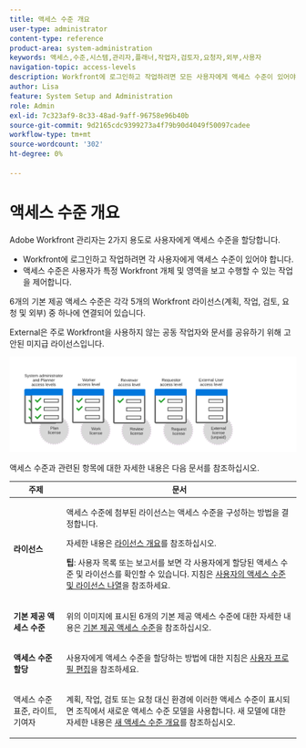 ```yaml
---
title: 액세스 수준 개요
user-type: administrator
content-type: reference
product-area: system-administration
keywords: 액세스,수준,시스템,관리자,플래너,작업자,검토자,요청자,외부,사용자
navigation-topic: access-levels
description: Workfront에 로그인하고 작업하려면 모든 사용자에게 액세스 수준이 있어야 합니다. 액세스 수준을 사용하여 사용자가 특정 Workfront 개체 및 영역을 보고 수행할 수 있는 작업을 제어합니다. 내장된 6개의 액세스 수준은 각각 계획, 작업, 검토, 요청 및 외부라는 5개의 Workfront 라이선스 중 하나에 연결되어 있습니다.
author: Lisa
feature: System Setup and Administration
role: Admin
exl-id: 7c323af9-8c33-48ad-9aff-96758e96b40b
source-git-commit: 9d2165cdc9399273a4f79b90d4049f50097cadee
workflow-type: tm+mt
source-wordcount: '302'
ht-degree: 0%

---
```


# 액세스 수준 개요

<!-- Audited: 12/2023 -->

Adobe Workfront 관리자는 2가지 용도로 사용자에게 액세스 수준을 할당합니다.

* Workfront에 로그인하고 작업하려면 각 사용자에게 액세스 수준이 있어야 합니다.
* 액세스 수준은 사용자가 특정 Workfront 개체 및 영역을 보고 수행할 수 있는 작업을 제어합니다.

6개의 기본 제공 액세스 수준은 각각 5개의 Workfront 라이선스(계획, 작업, 검토, 요청 및 외부) 중 하나에 연결되어 있습니다.

External은 주로 Workfront을 사용하지 않는 공동 작업자와 문서를 공유하기 위해 고안된 미지급 라이선스입니다.

![](assets/access-levels-and-licenses-old.png)

액세스 수준과 관련된 항목에 대한 자세한 내용은 다음 문서를 참조하십시오.

<table style="table-layout:auto"> 
 <col> 
 <col> 
 <thead> 
  <tr> 
   <th>주제</th> 
   <th>문서</th> 
  </tr> 
 </thead> 
 <tbody> 
  <tr> 
   <td><p><strong>라이선스</strong></p></td> 
   <td> <p>액세스 수준에 첨부된 라이선스는 액세스 수준을 구성하는 방법을 결정합니다.</p> <p>자세한 내용은 <a href="../../../administration-and-setup/add-users/access-levels-and-object-permissions/wf-licenses.md" class="MCXref xref">라이선스 개요</a>를 참조하십시오.</p> <p><strong>팁</strong>: 사용자 목록 또는 보고서를 보면 각 사용자에게 할당된 액세스 수준 및 라이선스를 확인할 수 있습니다. 지침은 <a href="../../../administration-and-setup/add-users/access-levels-and-object-permissions/list-access-levels-and-licenses-for-your-users.md" class="MCXref xref">사용자의 액세스 수준 및 라이선스 나열</a>을 참조하세요.</p> </td> 
  </tr> 
  <tr> 
   <td><strong>기본 제공 액세스 수준</strong></td> 
   <td> <p>위의 이미지에 표시된 6개의 기본 제공 액세스 수준에 대한 자세한 내용은 <a href="../../../administration-and-setup/add-users/access-levels-and-object-permissions/default-access-levels-in-workfront.md" class="MCXref xref">기본 제공 액세스 수준</a>을 참조하십시오.</p> </td> 
  </tr> 
  <tr> 
   <td><strong>액세스 수준 할당</strong></td> 
   <td> <p>사용자에게 액세스 수준을 할당하는 방법에 대한 지침은 <a href="../../../administration-and-setup/add-users/create-and-manage-users/edit-a-users-profile.md" class="MCXref xref">사용자 프로필 편집</a>을 참조하세요.</p> </td> 
  </tr> 
  <tr> 
   <td>액세스 수준 표준, 라이트, 기여자</td> 
   <td> <p>계획, 작업, 검토 또는 요청 대신 환경에 이러한 액세스 수준이 표시되면 조직에서 새로운 액세스 수준 모델을 사용합니다. 새 모델에 대한 자세한 내용은 <a href="../../../administration-and-setup/add-users/how-access-levels-work/access-level-overview.md" class="MCXref xref">새 액세스 수준 개요</a>를 참조하십시오.</p> </td> 
  </tr> 
  <!--
  <tr> 
   <td>Access levels and proofing</td> 
   <td> <p>Your users' access levels can affect proofing for each permission profile. For more information, see the section in the article .</p> </td> 
  </tr> 
  -->
 </tbody> 
</table>
